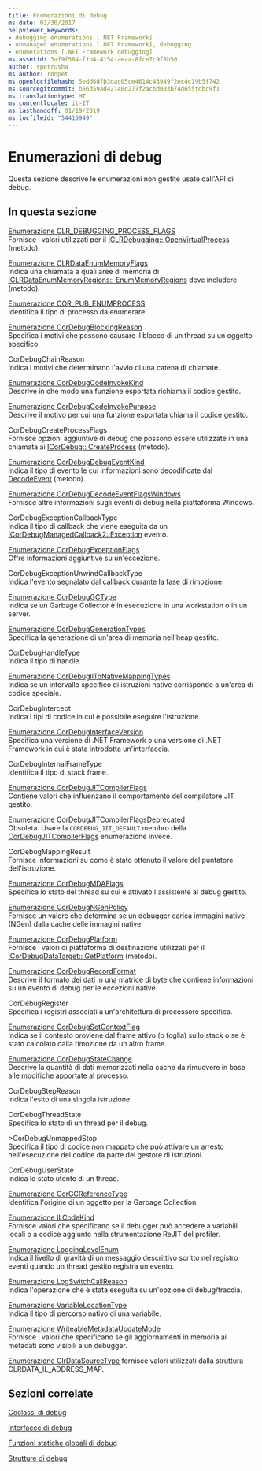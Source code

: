 ```yaml
---
title: Enumerazioni di debug
ms.date: 03/30/2017
helpviewer_keywords:
- debugging enumerations [.NET Framework]
- unmanaged enumerations [.NET Framework], debugging
- enumerations [.NET Framework debugging]
ms.assetid: 3af9f584-f1b4-4154-aeaa-8fce7c9f8b50
author: rpetrusha
ms.author: ronpet
ms.openlocfilehash: 5edd6dfb3dac05ce4614c43949f2ec4c19b5f742
ms.sourcegitcommit: b56d59ad42140d277f2acbd003b74d655fdbc9f1
ms.translationtype: MT
ms.contentlocale: it-IT
ms.lasthandoff: 01/19/2019
ms.locfileid: "54415949"
---
```

# <a name="debugging-enumerations"></a>Enumerazioni di debug
Questa sezione descrive le enumerazioni non gestite usate dall'API di debug.  
  
## <a name="in-this-section"></a>In questa sezione  
 [Enumerazione CLR_DEBUGGING_PROCESS_FLAGS](../../../../docs/framework/unmanaged-api/debugging/clr-debugging-process-flags-enumeration.md)  
 Fornisce i valori utilizzati per il [ICLRDebugging:: OpenVirtualProcess](../../../../docs/framework/unmanaged-api/debugging/iclrdebugging-openvirtualprocess-method.md) (metodo).  
  
 [Enumerazione CLRDataEnumMemoryFlags](../../../../docs/framework/unmanaged-api/debugging/clrdataenummemoryflags-enumeration.md)  
 Indica una chiamata a quali aree di memoria di [ICLRDataEnumMemoryRegions:: EnumMemoryRegions](../../../../docs/framework/unmanaged-api/debugging/iclrdataenummemoryregions-enummemoryregions-method.md) deve includere (metodo).  
  
 [Enumerazione COR_PUB_ENUMPROCESS](../../../../docs/framework/unmanaged-api/debugging/cor-pub-enumprocess-enumeration.md)  
 Identifica il tipo di processo da enumerare.  
  
 [Enumerazione CorDebugBlockingReason](../../../../docs/framework/unmanaged-api/debugging/cordebugblockingreason-enumeration.md)  
 Specifica i motivi che possono causare il blocco di un thread su un oggetto specifico.  
  
 CorDebugChainReason  
 Indica i motivi che determinano l'avvio di una catena di chiamate.  
  
 [Enumerazione CorDebugCodeInvokeKind](../../../../docs/framework/unmanaged-api/debugging/cordebugcodeinvokekind-enumeration.md)  
 Descrive in che modo una funzione esportata richiama il codice gestito.  
  
 [Enumerazione CorDebugCodeInvokePurpose](../../../../docs/framework/unmanaged-api/debugging/cordebugcodeinvokepurpose-enumeration.md)  
 Descrive il motivo per cui una funzione esportata chiama il codice gestito.  
  
 CorDebugCreateProcessFlags  
 Fornisce opzioni aggiuntive di debug che possono essere utilizzate in una chiamata ai [ICorDebug:: CreateProcess](../../../../docs/framework/unmanaged-api/debugging/icordebug-createprocess-method.md) (metodo).  
  
 [Enumerazione CorDebugDebugEventKind](../../../../docs/framework/unmanaged-api/debugging/cordebugdebugeventkind-enumeration.md)  
 Indica il tipo di evento le cui informazioni sono decodificate dal [DecodeEvent](../../../../docs/framework/unmanaged-api/debugging/icordebugprocess6-decodeevent-method.md) (metodo).  
  
 [Enumerazione CorDebugDecodeEventFlagsWindows](../../../../docs/framework/unmanaged-api/debugging/cordebugdecodeeventflagswindows-enumeration.md)  
 Fornisce altre informazioni sugli eventi di debug nella piattaforma Windows.  
  
 CorDebugExceptionCallbackType  
 Indica il tipo di callback che viene eseguita da un [ICorDebugManagedCallback2::Exception](../../../../docs/framework/unmanaged-api/debugging/icordebugmanagedcallback2-exception-method.md) evento.  
  
 [Enumerazione CorDebugExceptionFlags](../../../../docs/framework/unmanaged-api/debugging/cordebugexceptionflags-enumeration.md)  
 Offre informazioni aggiuntive su un'eccezione.  
  
 CorDebugExceptionUnwindCallbackType  
 Indica l'evento segnalato dal callback durante la fase di rimozione.  
  
 [Enumerazione CorDebugGCType](../../../../docs/framework/unmanaged-api/debugging/cordebuggctype-enumeration.md)  
 Indica se un Garbage Collector è in esecuzione in una workstation o in un server.  
  
 [Enumerazione CorDebugGenerationTypes](../../../../docs/framework/unmanaged-api/debugging/cordebuggenerationtypes-enumeration.md)  
 Specifica la generazione di un'area di memoria nell'heap gestito.  
  
 CorDebugHandleType  
 Indica il tipo di handle.  
  
 [Enumerazione CorDebugIlToNativeMappingTypes](../../../../docs/framework/unmanaged-api/debugging/cordebugiltonativemappingtypes-enumeration.md)  
 Indica se un intervallo specifico di istruzioni native corrisponde a un'area di codice speciale.  
  
 CorDebugIntercept  
 Indica i tipi di codice in cui è possibile eseguire l'istruzione.  
  
 [Enumerazione CorDebugInterfaceVersion](../../../../docs/framework/unmanaged-api/debugging/cordebuginterfaceversion-enumeration.md)  
 Specifica una versione di .NET Framework o una versione di .NET Framework in cui è stata introdotta un'interfaccia.  
  
 CorDebugInternalFrameType  
 Identifica il tipo di stack frame.  
  
 [Enumerazione CorDebugJITCompilerFlags](../../../../docs/framework/unmanaged-api/debugging/cordebugjitcompilerflags-enumeration.md)  
 Contiene valori che influenzano il comportamento del compilatore JIT gestito.  
  
 [Enumerazione CorDebugJITCompilerFlagsDeprecated](../../../../docs/framework/unmanaged-api/debugging/cordebugjitcompilerflagsdeprecated-enumeration.md)  
 Obsoleta. Usare la `CORDEBUG_JIT_DEFAULT` membro della [CorDebugJITCompilerFlags](../../../../docs/framework/unmanaged-api/debugging/cordebugjitcompilerflags-enumeration.md) enumerazione invece.  
  
 CorDebugMappingResult  
 Fornisce informazioni su come è stato ottenuto il valore del puntatore dell'istruzione.  
  
 [Enumerazione CorDebugMDAFlags](../../../../docs/framework/unmanaged-api/debugging/cordebugmdaflags-enumeration.md)  
 Specifica lo stato del thread su cui è attivato l'assistente al debug gestito.  
  
 [Enumerazione CorDebugNGenPolicy](../../../../docs/framework/unmanaged-api/debugging/cordebugngenpolicy-enumeration.md)  
 Fornisce un valore che determina se un debugger carica immagini native (NGen) dalla cache delle immagini native.  
  
 [Enumerazione CorDebugPlatform](../../../../docs/framework/unmanaged-api/debugging/cordebugplatform-enumeration.md)  
 Fornisce i valori di piattaforma di destinazione utilizzati per il [ICorDebugDataTarget:: GetPlatform](../../../../docs/framework/unmanaged-api/debugging/icordebugdatatarget-getplatform-method.md) (metodo).  
  
 [Enumerazione CorDebugRecordFormat](../../../../docs/framework/unmanaged-api/debugging/cordebugrecordformat-enumeration.md)  
 Descrive il formato dei dati in una matrice di byte che contiene informazioni su un evento di debug per le eccezioni native.  
  
 CorDebugRegister  
 Specifica i registri associati a un'architettura di processore specifica.  
  
 [Enumerazione CorDebugSetContextFlag](../../../../docs/framework/unmanaged-api/debugging/cordebugsetcontextflag-enumeration.md)  
 Indica se il contesto proviene dal frame attivo (o foglia) sullo stack o se è stato calcolato dalla rimozione da un altro frame.  
  
 [Enumerazione CorDebugStateChange](../../../../docs/framework/unmanaged-api/debugging/cordebugstatechange-enumeration.md)  
 Descrive la quantità di dati memorizzati nella cache da rimuovere in base alle modifiche apportate al processo.  
  
 CorDebugStepReason  
 Indica l'esito di una singola istruzione.  
  
 CorDebugThreadState  
 Specifica lo stato di un thread per il debug.  
  
 \>CorDebugUnmappedStop  
 Specifica il tipo di codice non mappato che può attivare un arresto nell'esecuzione del codice da parte del gestore di istruzioni.  
  
 CorDebugUserState  
 Indica lo stato utente di un thread.  
  
 [Enumerazione CorGCReferenceType](../../../../docs/framework/unmanaged-api/debugging/corgcreferencetype-enumeration.md)  
 Identifica l'origine di un oggetto per la Garbage Collection.  
  
 [Enumerazione ILCodeKind](../../../../docs/framework/unmanaged-api/debugging/ilcodekind-enumeration.md)  
 Fornisce valori che specificano se il debugger può accedere a variabili locali o a codice aggiunto nella strumentazione ReJIT del profiler.  
  
 [Enumerazione LoggingLevelEnum](../../../../docs/framework/unmanaged-api/debugging/logginglevelenum-enumeration.md)  
 Indica il livello di gravità di un messaggio descrittivo scritto nel registro eventi quando un thread gestito registra un evento.  
  
 [Enumerazione LogSwitchCallReason](../../../../docs/framework/unmanaged-api/debugging/logswitchcallreason-enumeration.md)  
 Indica l'operazione che è stata eseguita su un'opzione di debug/traccia.  
  
 [Enumerazione VariableLocationType](../../../../docs/framework/unmanaged-api/debugging/variablelocationtype-enumeration.md)  
 Indica il tipo di percorso nativo di una variabile.  
  
 [Enumerazione WriteableMetadataUpdateMode](../../../../docs/framework/unmanaged-api/debugging/writeablemetadataupdatemode-enumeration.md)  
 Fornisce i valori che specificano se gli aggiornamenti in memoria ai metadati sono visibili a un debugger. 

 [Enumerazione ClrDataSourceType](../../../../docs/framework/unmanaged-api/debugging/clrdatasourcetype-enumeration.md) fornisce valori utilizzati dalla struttura CLRDATA_IL_ADDRESS_MAP.

## <a name="related-sections"></a>Sezioni correlate  
 [Coclassi di debug](../../../../docs/framework/unmanaged-api/debugging/debugging-coclasses.md)  
  
 [Interfacce di debug](../../../../docs/framework/unmanaged-api/debugging/debugging-interfaces.md)  
  
 [Funzioni statiche globali di debug](../../../../docs/framework/unmanaged-api/debugging/debugging-global-static-functions.md)  
  
 [Strutture di debug](../../../../docs/framework/unmanaged-api/debugging/debugging-structures.md)
